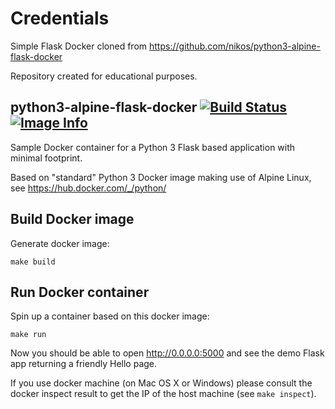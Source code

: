 # Credentials
Simple Flask Docker cloned from https://github.com/nikos/python3-alpine-flask-docker

Repository created for educational purposes.

## python3-alpine-flask-docker [![Build Status](https://travis-ci.org/nikos/python3-alpine-flask-docker.svg?branch=master)](https://travis-ci.org/nikos/python3-alpine-flask-docker)  [![Image Info](https://images.microbadger.com/badges/image/nikos/alpine-python3-flask.svg)](https://microbadger.com/images/nikos/alpine-python3-flask)

Sample Docker container for a Python 3 Flask based application with minimal footprint.

Based on "standard" Python 3 Docker image making
use of Alpine Linux, see https://hub.docker.com/_/python/


## Build Docker image

Generate docker image:

`make build`


## Run Docker container

Spin up a container based on this docker image:

`make run`

Now you should be able to open http://0.0.0.0:5000 and see the demo Flask
app returning a friendly Hello page.

If you use docker machine (on Mac OS X or Windows)
please consult the docker inspect result to get the IP of the host machine
(see `make inspect`).
